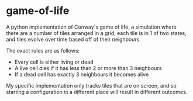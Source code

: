 # game-of-life
A python implementation of Conway's game of life, a simulation where there are a number of tiles
arranged in a grid, each tile is in 1 of two states, and tiles evolve over time based off of their neighbours.

The exact rules are as follows:
- Every cell is either living or dead
- A live cell dies if it has less than 2 or more than 3 neighbours
- If a dead cell has exactly 3 neighbours it becomes alive

My specific implementation only tracks tiles that are on screen, and so starting a configuration in a different place will result in different outcomes.

